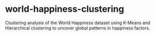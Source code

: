 # world-happiness-clustering
Clustering analysis of the World Happiness dataset using K-Means and Hierarchical clustering to uncover global patterns in happiness factors.
